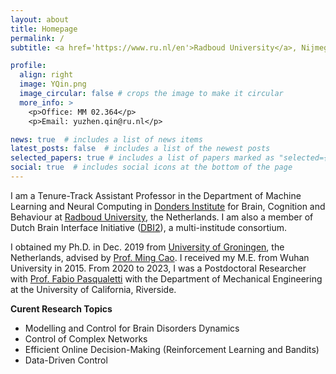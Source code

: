 ```yaml
---
layout: about
title: Homepage
permalink: /
subtitle: <a href='https://www.ru.nl/en'>Radboud University</a>, Nijmegen, Netherlands. 

profile:
  align: right
  image: YQin.png
  image_circular: false # crops the image to make it circular
  more_info: >
    <p>Office: MM 02.364</p>
    <p>Email: yuzhen.qin@ru.nl</p>

news: true  # includes a list of news items
latest_posts: false  # includes a list of the newest posts
selected_papers: true # includes a list of papers marked as "selected={true}"
social: true  # includes social icons at the bottom of the page
---
```



I am a Tenure-Track Assistant Professor in the Department of Machine Learning and Neural Computing in [Donders Institute](https://www.ru.nl/donders/) for Brain, Cognition and Behaviour at [Radboud University](https://www.ru.nl/en), the Netherlands. I am also a member of Dutch Brain Interface Initiative ([DBI2](https://dbi2.nl/)), a multi-institude consortium. 

I obtained my Ph.D. in Dec. 2019 from [University of Groningen](https://www.rug.nl), the Netherlands, advised by [Prof. Ming Cao](https://www.rug.nl/staff/m.cao/). I received my M.E. from Wuhan University in 2015. From 2020 to 2023, I was a Postdoctoral Researcher with [Prof. Fabio Pasqualetti](https://www.fabiopas.it) with the Department of Mechanical Engineering  at the University of California, Riverside.

**Curent Research Topics**
- Modelling and Control for Brain Disorders Dynamics
- Control of Complex Networks
- Efficient Online Decision-Making (Reinforcement Learning and Bandits) 
- Data-Driven Control

<!-- <br>

<hr/>
[Google Scholar](https://scholar.google.com/citations?user=C6BNYB0AAAAJ&hl) | [LinkedIn](https://www.linkedin.com/in/yuzhen-qin-708340169/) | [Twitter (X)](https://twitter.com/YuzhenQin) | [ResearchGate](https://www.researchgate.net/profile/Yuzhen-Qin) 
<hr/> -->
